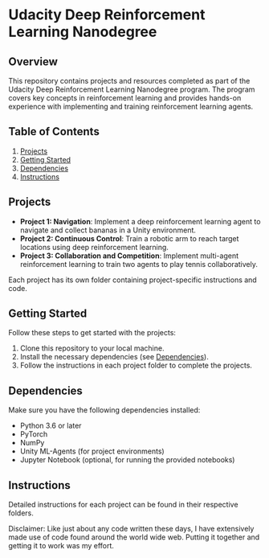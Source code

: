 # Udacity Deep Reinforcement Learning Nanodegree

## Overview

This repository contains projects and resources completed as part of the Udacity Deep Reinforcement Learning Nanodegree program. The program covers key concepts in reinforcement learning and provides hands-on experience with implementing and training reinforcement learning agents.

## Table of Contents

1. [Projects](#projects)
2. [Getting Started](#getting-started)
3. [Dependencies](#dependencies)
4. [Instructions](#instructions)

## Projects

- **Project 1: Navigation**: Implement a deep reinforcement learning agent to navigate and collect bananas in a Unity environment.
- **Project 2: Continuous Control**: Train a robotic arm to reach target locations using deep reinforcement learning.
- **Project 3: Collaboration and Competition**: Implement multi-agent reinforcement learning to train two agents to play tennis collaboratively.

Each project has its own folder containing project-specific instructions and code.

## Getting Started

Follow these steps to get started with the projects:

1. Clone this repository to your local machine.
2. Install the necessary dependencies (see [Dependencies](#dependencies)).
3. Follow the instructions in each project folder to complete the projects.

## Dependencies

Make sure you have the following dependencies installed:

- Python 3.6 or later
- PyTorch
- NumPy
- Unity ML-Agents (for project environments)
- Jupyter Notebook (optional, for running the provided notebooks)

## Instructions

Detailed instructions for each project can be found in their respective folders. 

Disclaimer: Like just about any code written these days, I have extensively made use of code found around the world wide web. Putting it together and getting it to work was my effort.
